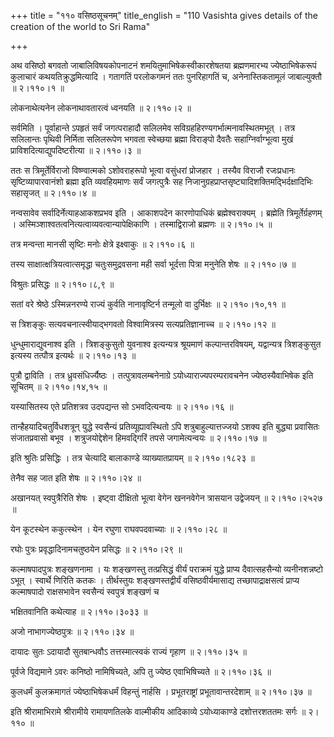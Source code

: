 +++
title = "११० वसिष्ठसूचनम्"
title_english = "110 Vasishta gives details of the creation of the world to Sri Rama"

+++


अथ वसिष्ठो बगवतो जाबालिविषयकोपनाटनं शमयितुमाभिषेकस्वीकारशेषतया
ब्रह्मणमारभ्य ज्येष्ठाभिषेकरूपं कुलाचारं कथयतिक्रुद्धमित्यादि । गतागतिं
परलोकगमनं ततः पुनरिहागतिं च, अनेनास्तिकतामूलं जाबाल्युक्तौ  ॥  २।११०।१
 ॥   

  

लोकनाथेत्यनेन लोकनाथावतारत्वं ध्वनयति  ॥  २।११०।२  ॥   

  

सर्वमिति । पूर्वाहान्ते ऽपहृतं सर्वं जगत्पराहादौ सलिलमेव
सविग्रहहिरण्यगर्भात्मनावस्थितमभूत् । तत्र सलिलान्तः पृथिवी निर्मिता
सलिलरूपेण भगवता स्वेच्छया ब्रह्मा विराङ्पो दैवतैः सहाग्निर्वाग्भूत्वा
मुखं प्राविशदित्याद्युपदिष्टरीत्या  ॥  २।११०।३  ॥   

  

ततः स त्रिमूर्तेर्विराजो विष्ण्वात्मको ऽशोवराहरूपो भूत्वा वसुंधरां
प्रोजहार । तस्यैव विराजौ रजःप्रधानः सृष्टिव्यापारवानंशो ब्रह्मा इति
व्यवहियमाणः सर्वं जगत्पुत्रैः सह
निजानुग्रहप्राप्तसृष्ट्यादिशक्तिमद्भिर्दक्षादिभिः सहासृजत्  ॥  २।११०।४
 ॥   

  

नन्वसावेव सर्वादिर्नेत्याहआकशप्रभव इति । आकाशपदेन कारणोपाधिकं
ब्रह्मेश्वराक्यम् । ब्रह्मेति त्रिमूर्तेर्ग्रहणम् ।
अस्मिञ्शाश्वतत्वनित्यत्वाव्यवत्वान्यापेक्षिकाणि । तस्माद्विराजो ब्रह्मणः
 ॥  २।११०।५  ॥   

  

तत्र मन्वन्ता मानसी सृष्टिः मनोः क्षेत्रे इक्ष्वाकुः  ॥  २।११०।६  ॥   

  

तस्य साक्षात्क्षत्रियत्वात्समृद्धा चतुःसमुद्रवसना मही सर्वा भूर्दत्ता
पित्रा मनुनेति शेषः  ॥  २।११०।७  ॥   

  

विश्रुतः प्रसिद्धः  ॥  २।११०।८,९  ॥   

  

सतां वरे श्रेष्ठे ऽस्मिन्ननरण्ये राज्यं कुर्वति नानावृष्टिर्न तन्मूलो वा
दुर्भिक्षः  ॥  २।११०।१०,११  ॥   

  

स त्रिशङ्कुः सत्यवचनात्स्वीयाद्भगवतो विश्वामित्रस्य सत्यप्रतिज्ञानाच्च
 ॥  २।११०।१२  ॥   

  

धुन्धुमाराद्युवनाश्व इति । त्रिशङ्कुसुतो युवनाश्व इत्यन्यत्र श्रूयमाणं
कल्पान्तरविषयम्, यद्वान्यत्र त्रिशङ्कुसुत इत्यस्य तत्पौत्र इत्यर्थः  ॥ 
२।११०।१३  ॥   

  

पुत्रौ द्वाविति । तत्र ध्रुवसंधिर्ज्यैष्ठः । तत्पुत्रावलम्बनेनाग्रे
ऽयोध्याराज्यपरम्परावचनेन ज्येष्ठस्यैवाभिषेक इति सूचितम्  ॥  २।११०।१४,१५
 ॥   

  

यस्यासितस्य एते प्रतिशत्रव उदपद्यन्त सो ऽभवदित्यन्वयः  ॥  २।११०।१६  ॥   

  

तान्हैहयादिचतुर्विधशत्रून् युद्धे स्वसैन्यं प्रतिव्यूह्यावस्थितो ऽपि
शत्रुबाहुल्यात्तज्जयो ऽशक्य इति बुद्ध्या प्रवासितः संजातप्रवासो बभूव ।
शत्रुजयोद्देशेन हिमवद्गिरिं तपसे जगामेत्यन्वयः  ॥  २।११०।१७  ॥   

  

इति श्रुतिः प्रसिद्धिः । तत्र चेत्यादि बालाकाण्डे व्याख्यातप्रायम्  ॥ 
२।११०।१८२३  ॥   

  

तेनैव सह जात इति शेषः  ॥  २।११०।२४  ॥   

  

अखानयत् स्वपुत्रैरिति शेषः । इष्ट्वा दीक्षितो भूत्वा वेगेन खननवेगेन
त्रासयान उद्वेजयन्  ॥  २।११०।२५२७  ॥   

  

येन कूटस्थेन ककुत्स्थेन । येन रघुणा राघवपदवाच्याः  ॥  २।११०।२८  ॥   

  

रघोः पुत्रः प्रवृद्धादिनामचतुष्ठयेन प्रसिद्धः  ॥  २।११०।२९  ॥   

  

कल्माषपादपुत्रः शङ्खणनामा । यः शङ्खणस्तु तत्प्रसिद्धं वीर्यं पराक्रमं
युद्धे प्राप्य दैवात्सहसैन्यो व्यनीनशन्नष्टो ऽभूत् । स्वार्थे णिरिति
कतकः । तीर्थस्तुयः शङ्खणस्तद्वीर्यं वसिष्ठवीर्यमासाद्य
तच्छापाद्राक्षसत्वं प्राप्य कल्माषपादो राक्षसभावेन स्वसैन्यं स्वपुत्रं
शङ्खणं च  

भक्षितवानिति कथेत्याह  ॥  २।११०।३०३३  ॥   

  

अजो नाभागज्येष्ठपुत्रः  ॥  २।११०।३४  ॥   

  

दायादः सुतः ऽदायादौ सुतबान्धवौऽ तत्तस्मात्स्वकं राज्यं गृहाण  ॥  २।११०।३५
 ॥   

  

पूर्वजे विद्यमाने ऽवरः कनिष्ठो नामिषिच्यते, अपि तु ज्येष्ठ एवाभिषिच्यते
 ॥  २।११०।३६  ॥   

  

कुलधर्मं कुलक्रमागतं ज्येष्ठाभिषेकधर्मं विहन्तुं नार्हसि ।
प्रभूतराष्ट्रां प्रभूतावान्तरदेशाम्  ॥  २।११०।३७  ॥   

  

इति श्रीरामाभिरामे श्रीरामीये रामायणतिलके वाल्मीकीय आदिकाव्ये
ऽयोध्याकाण्डे दशोत्तरशततमः सर्गः  ॥  २।११०  ॥   

  

  


